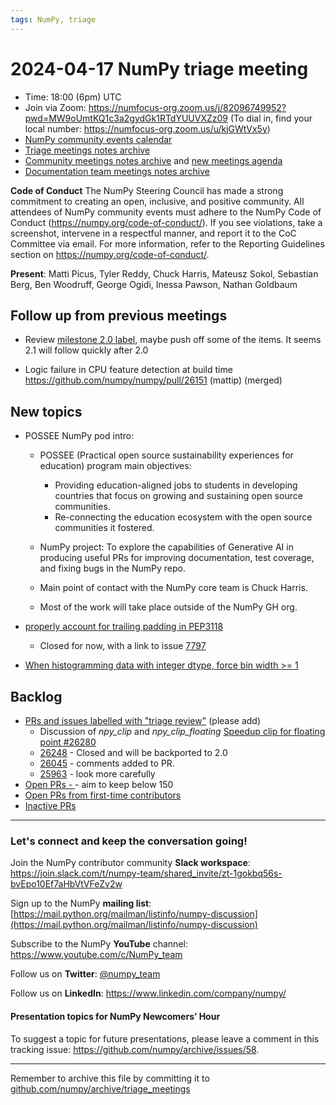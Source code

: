 ```yaml
---
tags: NumPy, triage
---
```


# 2024-04-17 NumPy triage meeting


- Time: 18:00 (6pm) UTC
- Join via Zoom: https://numfocus-org.zoom.us/j/82096749952?pwd=MW9oUmtKQ1c3a2gydGk1RTdYUUVXZz09 (To dial in, find your local number: https://numfocus-org.zoom.us/u/kjGWtVx5y)
- [NumPy community events calendar](https://scientific-python.org/calendars)
- [Triage meetings notes archive](https://github.com/numpy/archive/tree/master/triage_meetings)
- [Community meetings notes archive](https://github.com/numpy/archive/tree/main/community_meetings) and [new meetings agenda](https://hackmd.io/76o-IxCjQX2mOXO_wwkcpg)
- [Documentation team meetings notes archive](https://github.com/numpy/archive/tree/main/docs_team_meetings)


**Code of Conduct**
The NumPy Steering Council has made a strong commitment to creating an open, inclusive, and positive community. 
All attendees of NumPy community events must adhere to the NumPy Code of Conduct (https://numpy.org/code-of-conduct/). 
If you see violations, take a screenshot, intervene in a respectful manner, and report it to the CoC Committee via email. For more information, refer to the Reporting Guidelines section on https://numpy.org/code-of-conduct/.

**Present**: Matti Picus, Tyler Reddy, Chuck Harris, Mateusz Sokol, Sebastian Berg, Ben Woodruff, George Ogidi, Inessa Pawson, Nathan Goldbaum
 
## Follow up from previous meetings 

- Review [milestone 2.0 label](https://github.com/numpy/numpy/milestone/118), maybe push off some of the items. It seems 2.1 will follow quickly after 2.0

- Logic failure in CPU feature detection at build time https://github.com/numpy/numpy/pull/26151 (mattip) (merged)

## New topics

- POSSEE NumPy pod intro: 
  - POSSEE (Practical open source sustainability experiences for education) program main objectives:
    - Providing education-aligned jobs to students in developing countries that focus on growing and sustaining open source communities.
    - Re-connecting the education ecosystem with the open source communities it fostered.

  - NumPy project: To explore the capabilities of Generative AI in producing useful PRs for improving documentation, test coverage, and fixing bugs in the NumPy repo.
    
  - Main point of contact with the NumPy core team is Chuck Harris.
    
  - Most of the work will take place outside of the NumPy GH org. 


- [properly account for trailing padding in PEP3118](https://github.com/numpy/numpy/pull/7798)
    - Closed for now, with a link to issue [7797](https://github.com/numpy/numpy/issues/7797)

- [When histogramming data with integer dtype, force bin width >= 1](https://github.com/numpy/numpy/pull/12150)

## Backlog

* [PRs and issues labelled with "triage review"](https://github.com/numpy/numpy/labels/triage%20review) (please add)
    - Discussion of _npy_clip_ and _npy_clip_floating_ [Speedup clip for floating point #26280](https://github.com/numpy/numpy/pull/26280)
    - [26248](https://github.com/numpy/numpy/pull/26248/files) - Closed and will be backported to 2.0
    - [26045](https://github.com/numpy/numpy/pull/26045) - comments added to PR.
    - [25963](https://github.com/numpy/numpy/pull/25963) - look more carefully
* [Open PRs - ](https://github.com/numpy/numpy/pulls)- aim to keep below 150
* [Open PRs from first-time contributors](https://github.com/orgs/numpy/projects/5) 
* [Inactive PRs](https://github.com/orgs/numpy/projects/6)



---

### Let's connect and keep the conversation going!
Join the NumPy contributor community **Slack workspace**: https://join.slack.com/t/numpy-team/shared_invite/zt-1gokbq56s-bvEpo10Ef7aHbVtVFeZv2w

Sign up to the NumPy **mailing list**: [https://mail.python.org/mailman/listinfo/numpy-discussion](https://mail.python.org/mailman/listinfo/numpy-discussion)

Subscribe to the NumPy **YouTube** channel: https://www.youtube.com/c/NumPy_team

Follow us on **Twitter**: [@numpy_team](https://twitter.com/numpy_team)

Follow us on **LinkedIn**: https://www.linkedin.com/company/numpy/

#### Presentation topics for NumPy Newcomers’ Hour 
To suggest a topic for future presentations, please leave a comment in this tracking issue: https://github.com/numpy/archive/issues/58.

---

Remember to archive this file by committing it to [github.com/numpy/archive/triage_meetings](https://github.com/numpy/archive/tree/main/triage_meetings)